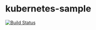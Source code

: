 # kubernetes-sample
[![Build Status](https://travis-ci.org/BurhanH/kubernetes-sample.svg?branch=master)](https://travis-ci.org/BurhanH/kubernetes-sample)
